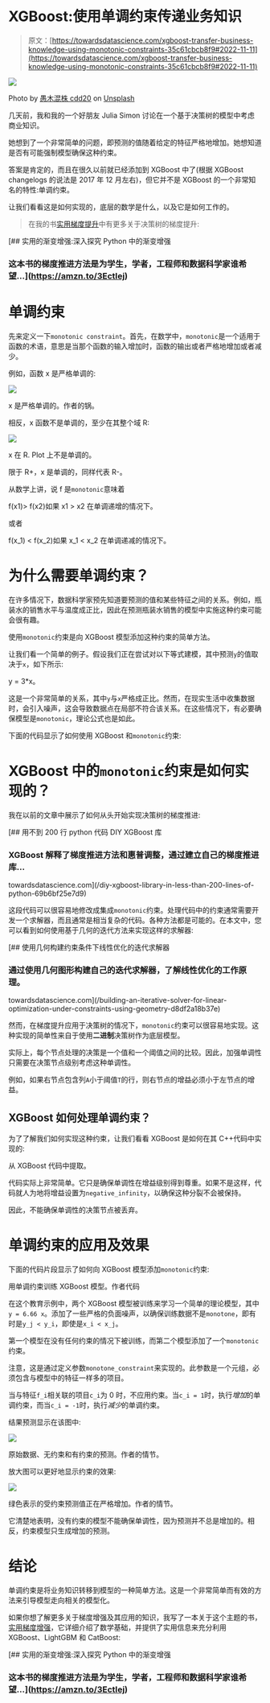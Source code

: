 # XGBoost:使用单调约束传递业务知识

> 原文：[https://towardsdatascience.com/xgboost-transfer-business-knowledge-using-monotonic-constraints-35c61cbcb8f9#2022-11-11](https://towardsdatascience.com/xgboost-transfer-business-knowledge-using-monotonic-constraints-35c61cbcb8f9#2022-11-11)

![](../Images/ae99a578d71d353c4b1d3384b86d56e2.png)

Photo by [愚木混株 cdd20](https://unsplash.com/@cdd20?utm_source=medium&utm_medium=referral) on [Unsplash](https://unsplash.com?utm_source=medium&utm_medium=referral)

几天前，我和我的一个好朋友 Julia Simon 讨论在一个基于决策树的模型中考虑商业知识。

她想到了一个非常简单的问题，即预测的值随着给定的特征严格地增加。她想知道是否有可能强制模型确保这种约束。

答案是肯定的，而且在很久以前就已经添加到 XGBoost 中了(根据 XGBoost changelogs 的说法是 2017 年 12 月左右)，但它并不是 XGBoost 的一个非常知名的特性:单调约束。

让我们看看这是如何实现的，底层的数学是什么，以及它是如何工作的。

> 在我的书[实用梯度提升](https://amzn.to/3EctIej)中有更多关于决策树的梯度提升:

[](https://amzn.to/3EctIej) [## 实用的渐变增强:深入探究 Python 中的渐变增强

### 这本书的梯度推进方法是为学生，学者，工程师和数据科学家谁希望…](https://amzn.to/3EctIej) 

# 单调约束

先来定义一下`monotonic constraint`。首先，在数学中，`monotonic`是一个适用于函数的术语，意思是当那个函数的输入增加时，函数的输出或者严格地增加或者减少。

例如，函数 x 是严格单调的:

![](../Images/498d438e6d7c18ae00fbde41486f0961.png)

x 是严格单调的。作者的锅。

相反，x 函数不是单调的，至少在其整个域 R:

![](../Images/47056343e1dd2ae47a044e0b60cd0c51.png)

x 在 R. Plot 上不是单调的。

限于 R+，x 是单调的，同样代表 R-。

从数学上讲，说 f 是`monotonic`意味着

f(x1)> f(x2)如果 x1 > x2 在单调递增的情况下。

或者

f(x_1) < f(x_2)如果 x_1 < x_2 在单调递减的情况下。

# 为什么需要单调约束？

在许多情况下，数据科学家预先知道要预测的值和某些特征之间的关系。例如，瓶装水的销售水平与温度成正比，因此在预测瓶装水销售的模型中实施这种约束可能会很有趣。

使用`monotonic`约束是向 XGBoost 模型添加这种约束的简单方法。

让我们看一个简单的例子。假设我们正在尝试对以下等式建模，其中预测`y`的值取决于`x`，如下所示:

y = 3*x。

这是一个非常简单的关系，其中`y`与`x`严格成正比。然而，在现实生活中收集数据时，会引入噪声，这会导致数据点在局部不符合该关系。在这些情况下，有必要确保模型是`monotonic`，理论公式也是如此。

下面的代码显示了如何使用 XGBoost 和`monotonic`约束:

# XGBoost 中的`monotonic`约束是如何实现的？

我在以前的文章中展示了如何从头开始实现决策树的梯度推进:

[](/diy-xgboost-library-in-less-than-200-lines-of-python-69b6bf25e7d9) [## 用不到 200 行 python 代码 DIY XGBoost 库

### XGBoost 解释了梯度推进方法和惠普调整，通过建立自己的梯度推进库…

towardsdatascience.com](/diy-xgboost-library-in-less-than-200-lines-of-python-69b6bf25e7d9) 

这段代码可以很容易地修改成集成`monotonic`约束。处理代码中的约束通常需要开发一个求解器，而且通常是相当复杂的代码。各种方法都是可能的。在本文中，您可以看到如何使用基于几何的迭代方法来实现这样的求解器:

[](/building-an-iterative-solver-for-linear-optimization-under-constraints-using-geometry-d8df2a18b37e) [## 使用几何构建约束条件下线性优化的迭代求解器

### 通过使用几何图形构建自己的迭代求解器，了解线性优化的工作原理。

towardsdatascience.com](/building-an-iterative-solver-for-linear-optimization-under-constraints-using-geometry-d8df2a18b37e) 

然而，在梯度提升应用于决策树的情况下，`monotonic`约束可以很容易地实现。这种实现的简单性来自于使用**二进制**决策树作为底层模型。

实际上，每个节点处理的决策是一个值和一个阈值之间的比较。因此，加强单调性只需要在决策节点级别考虑这种单调性。

例如，如果右节点包含列`A`小于阈值`T`的行，则右节点的增益必须小于左节点的增益。

## XGBoost 如何处理单调约束？

为了了解我们如何实现这种约束，让我们看看 XGBoost 是如何在其 C++代码中实现的:

从 XGBoost 代码中提取。

代码实际上非常简单。它只是确保单调性在增益级别得到尊重。如果不是这样，代码就人为地将增益设置为`negative_infinity`，以确保这种分裂不会被保持。

因此，不能确保单调性的决策节点被丢弃。

# 单调约束的应用及效果

下面的代码片段显示了如何向 XGBoost 模型添加`monotonic`约束:

用单调约束训练 XGBoost 模型。作者代码

在这个教育示例中，两个 XGBoost 模型被训练来学习一个简单的理论模型，其中`y = 6.66 x`。添加了一些严格的负面噪声，以确保训练数据不是`monotone`，即有时是`y_j < y_i`，即使是`x_i < x_j`。

第一个模型在没有任何约束的情况下被训练，而第二个模型添加了一个`monotonic`约束。

注意，这是通过定义参数`monotone_constraint`来实现的。此参数是一个元组，必须包含与模型中的特征一样多的项目。

当与特征`f_i`相关联的项目`c_i`为 0 时，不应用约束。当`c_i = 1`时，执行*增加*的单调约束，而当`c_i = -1`时，执行*减少*的单调约束。

结果预测显示在该图中:

![](../Images/71a1842142f56ecdc3c1d7957b92a6ee.png)

原始数据、无约束和有约束的预测。作者的情节。

放大图可以更好地显示约束的效果:

![](../Images/51af70552d01ef90f53d59cd48e24db6.png)

绿色表示的受约束预测值正在严格增加。作者的情节。

它清楚地表明，没有约束的模型不能确保单调性，因为预测并不总是增加的。相反，约束模型只生成增加的预测。

# 结论

单调约束是将业务知识转移到模型的一种简单方法。这是一个非常简单而有效的方法来引导模型走向相关的模型化。

如果你想了解更多关于梯度增强及其应用的知识，我写了一本关于这个主题的书，[实用梯度增强](https://amzn.to/3XjRk9N)，它详细介绍了数学基础，并提供了实用信息来充分利用 XGBoost、LightGBM 和 CatBoost:

[](https://amzn.to/3EctIej) [## 实用的渐变增强:深入探究 Python 中的渐变增强

### 这本书的梯度推进方法是为学生，学者，工程师和数据科学家谁希望…](https://amzn.to/3EctIej)